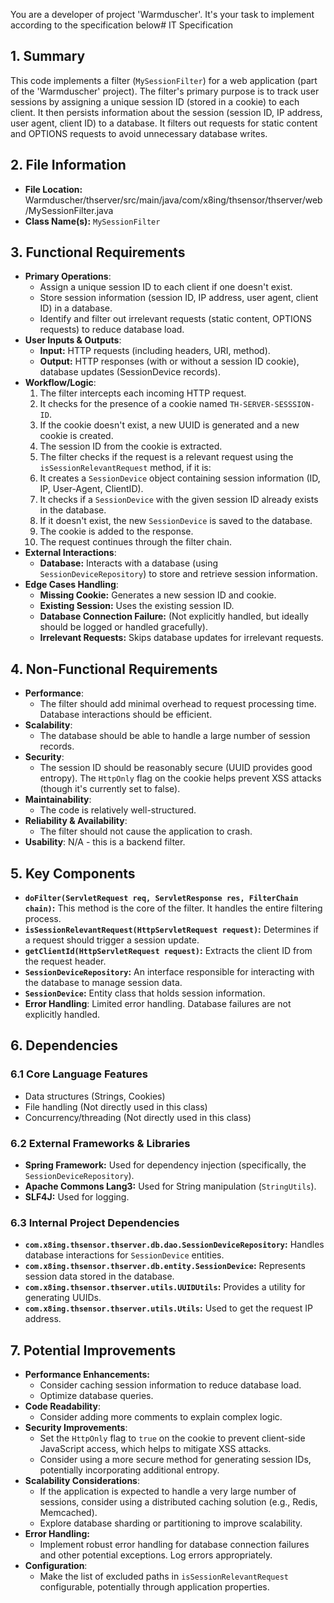 You are a developer of project 'Warmduscher'. It's your task to implement according to the specification below# IT Specification

## 1. Summary

This code implements a filter (`MySessionFilter`) for a web application (part of the 'Warmduscher' project). The filter's primary purpose is to track user sessions by assigning a unique session ID (stored in a cookie) to each client. It then persists information about the session (session ID, IP address, user agent, client ID) to a database. It filters out requests for static content and OPTIONS requests to avoid unnecessary database writes.

## 2. File Information

- **File Location:** Warmduscher/thserver/src/main/java/com/x8ing/thsensor/thserver/web/MySessionFilter.java
- **Class Name(s):** `MySessionFilter`

## 3. Functional Requirements

- **Primary Operations**:
    - Assign a unique session ID to each client if one doesn't exist.
    - Store session information (session ID, IP address, user agent, client ID) in a database.
    - Identify and filter out irrelevant requests (static content, OPTIONS requests) to reduce database load.
- **User Inputs & Outputs**:
    - **Input:** HTTP requests (including headers, URI, method).
    - **Output:** HTTP responses (with or without a session ID cookie), database updates (SessionDevice records).
- **Workflow/Logic**:
    1.  The filter intercepts each incoming HTTP request.
    2.  It checks for the presence of a cookie named `TH-SERVER-SESSSION-ID`.
    3.  If the cookie doesn't exist, a new UUID is generated and a new cookie is created.
    4.  The session ID from the cookie is extracted.
    5.  The filter checks if the request is a relevant request using the `isSessionRelevantRequest` method, if it is:
    6.  It creates a `SessionDevice` object containing session information (ID, IP, User-Agent, ClientID).
    7.  It checks if a `SessionDevice` with the given session ID already exists in the database.
    8.  If it doesn't exist, the new `SessionDevice` is saved to the database.
    9. The cookie is added to the response.
    10. The request continues through the filter chain.
- **External Interactions**:
    - **Database:** Interacts with a database (using `SessionDeviceRepository`) to store and retrieve session information.
- **Edge Cases Handling**:
    - **Missing Cookie:** Generates a new session ID and cookie.
    - **Existing Session:** Uses the existing session ID.
    - **Database Connection Failure:**  (Not explicitly handled, but ideally should be logged or handled gracefully).
    - **Irrelevant Requests:** Skips database updates for irrelevant requests.

## 4. Non-Functional Requirements

- **Performance**:
    - The filter should add minimal overhead to request processing time. Database interactions should be efficient.
- **Scalability**:
    - The database should be able to handle a large number of session records.
- **Security**:
    - The session ID should be reasonably secure (UUID provides good entropy). The `HttpOnly` flag on the cookie helps prevent XSS attacks (though it's currently set to false).
- **Maintainability**:
    - The code is relatively well-structured.
- **Reliability & Availability**:
    - The filter should not cause the application to crash.
- **Usability**:  N/A - this is a backend filter.

## 5. Key Components

- **`doFilter(ServletRequest req, ServletResponse res, FilterChain chain)`:** This method is the core of the filter. It handles the entire filtering process.
- **`isSessionRelevantRequest(HttpServletRequest request)`:** Determines if a request should trigger a session update.
- **`getClientId(HttpServletRequest request)`:** Extracts the client ID from the request header.
- **`SessionDeviceRepository`:**  An interface responsible for interacting with the database to manage session data.
- **`SessionDevice`:** Entity class that holds session information.
- **Error Handling**:  Limited error handling. Database failures are not explicitly handled.

## 6. Dependencies

### 6.1 Core Language Features
- Data structures (Strings, Cookies)
- File handling (Not directly used in this class)
- Concurrency/threading (Not directly used in this class)

### 6.2 External Frameworks & Libraries
- **Spring Framework:** Used for dependency injection (specifically, the `SessionDeviceRepository`).
- **Apache Commons Lang3:** Used for String manipulation (`StringUtils`).
- **SLF4J:** Used for logging.

### 6.3 Internal Project Dependencies
- **`com.x8ing.thsensor.thserver.db.dao.SessionDeviceRepository`:**  Handles database interactions for `SessionDevice` entities.
- **`com.x8ing.thsensor.thserver.db.entity.SessionDevice`:** Represents session data stored in the database.
- **`com.x8ing.thsensor.thserver.utils.UUIDUtils`:** Provides a utility for generating UUIDs.
- **`com.x8ing.thsensor.thserver.utils.Utils`:** Used to get the request IP address.

## 7. Potential Improvements

- **Performance Enhancements:**
    - Consider caching session information to reduce database load.
    - Optimize database queries.
- **Code Readability**:
    - Consider adding more comments to explain complex logic.
- **Security Improvements**:
    - Set the `HttpOnly` flag to `true` on the cookie to prevent client-side JavaScript access, which helps to mitigate XSS attacks.
    - Consider using a more secure method for generating session IDs, potentially incorporating additional entropy.
- **Scalability Considerations**:
    - If the application is expected to handle a very large number of sessions, consider using a distributed caching solution (e.g., Redis, Memcached).
    - Explore database sharding or partitioning to improve scalability.
- **Error Handling:**
    - Implement robust error handling for database connection failures and other potential exceptions. Log errors appropriately.
- **Configuration**:
    - Make the list of excluded paths in `isSessionRelevantRequest` configurable, potentially through application properties.